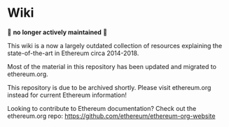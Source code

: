 # Wiki


:no_entry_sign: **no longer actively maintained** :no_entry_sign:

This wiki is a now a largely outdated collection of resources explaining the state-of-the-art in Ethereum circa 2014-2018.

Most of the material in this repository has been updated and migrated to ethereum.org.

This repository is due to be archived shortly. Please visit ethereum.org instead for current Ethereum information!

Looking to contribute to Ethereum documentation? Check out the ethereum.org repo: https://github.com/ethereum/ethereum-org-website
